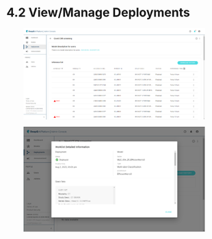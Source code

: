 # 4.2 View/Manage Deployments

<figure><img src="../../.gitbook/assets/Deeploy-adm-4-2-0.png" alt=""><figcaption></figcaption></figure>

<figure><img src="../../.gitbook/assets/Deeploy-adm-4-2-0-2.png" alt=""><figcaption></figcaption></figure>
